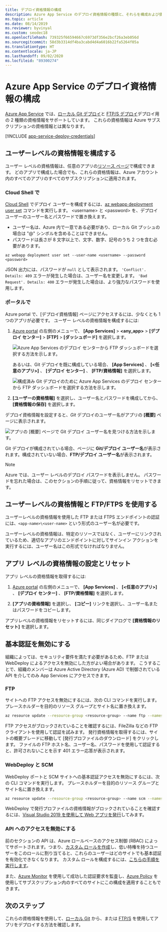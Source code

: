 ```yaml
---
title: デプロイ資格情報の構成
description: Azure App Service のデプロイ資格情報の種類と、それらを構成および使用する方法について説明します。
ms.topic: article
ms.date: 08/14/2019
ms.reviewer: byvinyal
ms.custom: seodec18
ms.openlocfilehash: 739325f66594667c6973df356e2bcf26a3eb056d
ms.sourcegitcommit: 58d3b3314df4ba3cabd4d4a6016b22fa5264f05a
ms.translationtype: HT
ms.contentlocale: ja-JP
ms.lasthandoff: 09/02/2020
ms.locfileid: "89300274"
---
```

# <a name="configure-deployment-credentials-for-azure-app-service"></a>Azure App Service のデプロイ資格情報の構成
[Azure App Service](https://go.microsoft.com/fwlink/?LinkId=529714) では、[ローカル Git デプロイ](deploy-local-git.md)と [FTP/S デプロイ](deploy-ftp.md)デプロイ用の 2 種類の資格情報をサポートしています。 これらの資格情報は Azure サブスクリプションの資格情報とは異なります。

[!INCLUDE [app-service-deploy-credentials](../../includes/app-service-deploy-credentials.md)]

## <a name="configure-user-level-credentials"></a><a name="userscope"></a>ユーザーレベルの資格情報を構成する

ユーザー レベルの資格情報は、任意のアプリの[リソース ページ](../azure-resource-manager/management/manage-resources-portal.md#manage-resources)で構成できます。 どのアプリで構成した場合でも、これらの資格情報は、Azure アカウント内のすべてのアプリのすべてのサブスクリプションに適用されます。 

### <a name="in-the-cloud-shell"></a>Cloud Shell で

[Cloud Shell](https://shell.azure.com) でデプロイ ユーザーを構成するには、[az webapp deployment user set](/cli/azure/webapp/deployment/user?view=azure-cli-latest#az-webapp-deployment-user-set) コマンドを実行します。 \<username> と \<password> を、デプロイ ユーザーのユーザー名とパスワードで置き換えます。 

- ユーザー名は、Azure 内で一意である必要があり、ローカル Git プッシュの場合は "\@" シンボルを含めることはできません。 
- パスワードは長さが 8 文字以上で、文字、数字、記号のうち 2 つを含む必要があります。 

```azurecli-interactive
az webapp deployment user set --user-name <username> --password <password>
```

JSON 出力には、パスワードが `null` として表示されます。 `'Conflict'. Details: 409` エラーが発生した場合は、ユーザー名を変更します。 `'Bad Request'. Details: 400` エラーが発生した場合は、より強力なパスワードを使用します。 

### <a name="in-the-portal"></a>ポータルで

Azure portal で、[デプロイ資格情報] ページにアクセスするには、少なくとも 1 つのアプリが必要です。 ユーザー レベルの資格情報を構成するには:

1. [Azure portal](https://portal.azure.com) の左側のメニューで、 **[App Services]**  >  **\<any_app>**  >  **[デプロイ センター]**  >  **[FTP]**  >  **[ダッシュボード]** を選択します。

    ![Azure App Services のデプロイ センターから FTP ダッシュボードを選択する方法を示します。](./media/app-service-deployment-credentials/access-no-git.png)

    あるいは、Git デプロイを既に構成している場合、 **[App Services]** 、 **[&lt;任意のアプリ>]** 、 **[デプロイ センター]** 、 **[FTP/資格情報]** を選択します。

    ![構成済み Git デプロイのために Azure App Services のデプロイ センターから FTP ダッシュボードを選択する方法を示します。](./media/app-service-deployment-credentials/access-with-git.png)

2. **[ユーザーの資格情報]** を選択し、ユーザー名とパスワードを構成してから、 **[資格情報の保存]** を選択します。

デプロイ資格情報を設定すると、*Git* デプロイのユーザー名がアプリの **[概要]** ページに表示されます。

![アプリの [概要] ページで Git デプロイ ユーザー名を見つける方法を示します。](./media/app-service-deployment-credentials/deployment_credentials_overview.png)

Git デプロイが構成されている場合、ページに **Git/デプロイ ユーザー名**が表示されます。構成されていない場合、**FTP/デプロイ ユーザー名**が表示されます。

> [!NOTE]
> Azure では、ユーザー レベルのデプロイ パスワードを表示しません。 パスワードを忘れた場合は、このセクションの手順に従って、資格情報をリセットできます。
>
> 

## <a name="use-user-level-credentials-with-ftpftps"></a>ユーザーレベルの資格情報と FTP/FTPS を使用する

ユーザーレベルの資格情報を使用した FTP または FTPS エンドポイントの認証には、`<app-name>\<user-name>` という形式のユーザー名が必要です。

ユーザーレベルの資格情報は、特定のリソースではなく、ユーザーにリンクされているため、適切なアプリのエンドポイントに対してサインイン アクションを実行するには、ユーザー名はこの形式でなければなりません。

## <a name="get-and-reset-app-level-credentials"></a><a name="appscope"></a>アプリ レベルの資格情報の設定とリセット
アプリ レベルの資格情報を取得するには:

1. [Azure portal](https://portal.azure.com) の左側のメニューで、 **[App Services]** 、 **[&lt;任意のアプリ>]** 、 **[デプロイ センター]** 、 **[FTP/資格情報]** を選択します。

2. **[アプリの資格情報]** を選択し、 **[コピー]** リンクを選択し、ユーザー名またはパスワードをコピーします。

アプリレベルの資格情報をリセットするには、同じダイアログで **[資格情報のリセット]** を選択します。

## <a name="disable-basic-authentication"></a>基本認証を無効にする

組織によっては、セキュリティ要件を満たす必要があるため、FTP または WebDeploy によるアクセスを無効にした方がよい場合があります。 こうすることで、組織のメンバーは Azure Active Directory (Azure AD) で制御されている API を介してのみ App Services にアクセスできます。

### <a name="ftp"></a>FTP

サイトへの FTP アクセスを無効にするには、次の CLI コマンドを実行します。 プレースホルダーを目的のリソース グループとサイト名に置き換えます。 

```bash
az resource update --resource-group <resource-group> --name ftp --namespace Microsoft.Web --resource-type basicPublishingCredentialsPolicies --parent sites/<site-name> --set properties.allow=false
```

FTP アクセスがブロックされていることを確認するには、FileZilla などの FTP クライアントを使用して認証を試みます。 発行資格情報を取得するには、サイトの概要ブレードに移動して [発行プロファイルのダウンロード] をクリックします。 ファイルの FTP ホスト名、ユーザー名、パスワードを使用して認証すると、許可されないことを示す 401 エラー応答が表示されます。

### <a name="webdeploy-and-scm"></a>WebDeploy と SCM

WebDeploy ポートと SCM サイトへの基本認証アクセスを無効にするには、次の CLI コマンドを実行します。 プレースホルダーを目的のリソース グループとサイト名に置き換えます。 

```bash
az resource update --resource-group <resource-group> --name scm --namespace Microsoft.Web --resource-type basicPublishingCredentialsPolicies --parent sites/<site-name> --set properties.allow=false
```

WebDeploy で発行プロファイルの資格情報がブロックされていることを確認するには、[Visual Studio 2019 を使用して Web アプリを発行](https://docs.microsoft.com/visualstudio/deployment/quickstart-deploy-to-azure?view=vs-2019)してみます。

### <a name="disable-access-to-the-api"></a>API へのアクセスを無効にする

前のセクションの API は、Azure ロールベースのアクセス制御 (RBAC) によってサポートされます。つまり、[カスタム ロールを作成](https://docs.microsoft.com/azure/role-based-access-control/custom-roles#steps-to-create-a-custom-role)し、低い特権を持つユーザーをこのロールに割り当てると、これらのユーザーはどのサイトでも基本認証を有効化できなくなります。 カスタム ロールを構成するには、[こちらの手順を実行します](https://azure.github.io/AppService/2020/08/10/securing-data-plane-access.html#create-a-custom-rbac-role)。

また、[Azure Monitor](https://azure.github.io/AppService/2020/08/10/securing-data-plane-access.html#audit-with-azure-monitor) を使用して成功した認証要求を監査し、[Azure Policy](https://azure.github.io/AppService/2020/08/10/securing-data-plane-access.html#enforce-compliance-with-azure-policy) を使用してサブスクリプション内のすべてのサイトにこの構成を適用することもできます。

## <a name="next-steps"></a>次のステップ

これらの資格情報を使用して、[ローカル Git](deploy-local-git.md) から、または [FTP/S](deploy-ftp.md) を使用してアプリをデプロイする方法を確認します。
